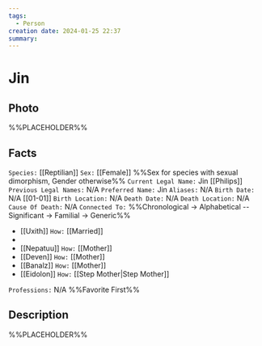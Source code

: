 ```yaml
---
tags:
  - Person
creation date: 2024-01-25 22:37
summary:
---
```

# Jin

## Photo

%%PLACEHOLDER%%

## Facts

`Species:` [[Reptilian]]
`Sex:` [[Female]] %%Sex for species with sexual dimorphism, Gender otherwise%%
`Current Legal Name:` Jin [[Philips]]
`Previous Legal Names:` N/A
`Preferred Name:` Jin
`Aliases:` N/A
`Birth Date:` N/A [[01-01]]
`Birth Location:` N/A
`Death Date:` N/A
`Death Location:` N/A
`Cause Of Death:` N/A
`Connected To:` %%Chronological -> Alphabetical -- Significant -> Familial -> Generic%%
- [[Uxith]] `How:` [[Married]]
- 
- [[Nepatuu]] `How:` [[Mother]]
- [[Deven]] `How:` [[Mother]]
- [[Banalz]] `How:` [[Mother]]
- [[Eidolon]] `How:` [[Step Mother|Step Mother]]

`Professions:` N/A %%Favorite First%%

## Description

%%PLACEHOLDER%%
